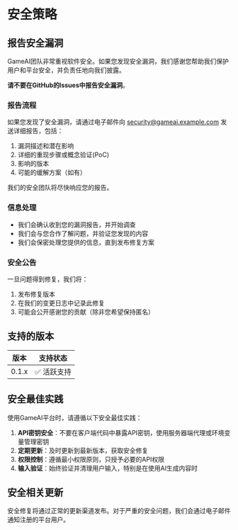 # 安全策略

## 报告安全漏洞

GameAI团队非常重视软件安全。如果您发现安全漏洞，我们感谢您帮助我们保护用户和平台安全，并负责任地向我们披露。

**请不要在GitHub的Issues中报告安全漏洞**。

### 报告流程

如果您发现了安全漏洞，请通过电子邮件向 security@gameai.example.com 发送详细报告，包括：

1. 漏洞描述和潜在影响
2. 详细的重现步骤或概念验证(PoC)
3. 影响的版本
4. 可能的缓解方案（如有）

我们的安全团队将尽快响应您的报告。

### 信息处理

- 我们会确认收到您的漏洞报告，并开始调查
- 我们会与您合作了解问题，并验证您发现的内容
- 我们会保密处理您提供的信息，直到发布修复方案

### 安全公告

一旦问题得到修复，我们将：

1. 发布修复版本
2. 在我们的变更日志中记录此修复
3. 可能会公开感谢您的贡献（除非您希望保持匿名）

## 支持的版本

| 版本 | 支持状态 |
| ---- | ------ |
| 0.1.x | ✅ 活跃支持 |

## 安全最佳实践

使用GameAI平台时，请遵循以下安全最佳实践：

1. **API密钥安全**：不要在客户端代码中暴露API密钥，使用服务器端代理或环境变量管理密钥
2. **定期更新**：及时更新到最新版本，获取安全修复
3. **权限控制**：遵循最小权限原则，只授予必要的API权限
4. **输入验证**：始终验证并清理用户输入，特别是在使用AI生成内容时

## 安全相关更新

安全修复将通过正常的更新渠道发布。对于严重的安全问题，我们会通过电子邮件通知注册的平台用户。 